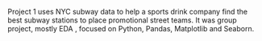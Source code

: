 Project 1 uses NYC subway data to help a sports drink company  find the best subway stations to place promotional street teams. It was group project, mostly EDA , focused on Python, Pandas, Matplotlib and Seaborn.

